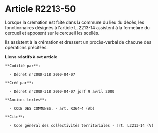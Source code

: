 # Article R2213-50

Lorsque la crémation est faite dans la commune du lieu du décès, les fonctionnaires désignés à l'article L. 2213-14 assistent
à la fermeture du cercueil et apposent sur le cercueil les scellés.

Ils assistent à la crémation et dressent un procès-verbal de chacune des opérations précitées.

**Liens relatifs à cet article**

	**Codifié par**:

	  - Décret n°2000-318 2000-04-07

	**Créé par**:

	  - Décret n°2000-318 2000-04-07 jorf 9 avril 2000

	**Anciens textes**:

	  - CODE DES COMMUNES. - art. R364-4 (Ab)

	**Cite**:

	  - Code général des collectivités territoriales - art. L2213-14 (V)

